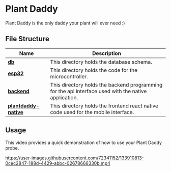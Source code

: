 # Plant Daddy
Plant Daddy is the only daddy your plant will ever need :)

## File Structure

|  Name         | Description   |  
| ------------- |-------------|
| [**db**](./db)    | This directory holds the database schema.| 
| [**esp32**](./esp32) | This directory holds the code for the microcontroller. | 
| [**backend**](./backend) | This directory holds the backend programming for the api interface used with the native application. |
| [**plantdaddy-native**](/tkuye/plantdaddy-native)| This directory holds the frontend react native code used for the mobile interface.|


## Usage 
This video provides a quick demonstration of how to use your Plant Daddy probe.




https://user-images.githubusercontent.com/72341152/133910813-0cec2847-188d-4429-abbc-02678666330b.mp4

